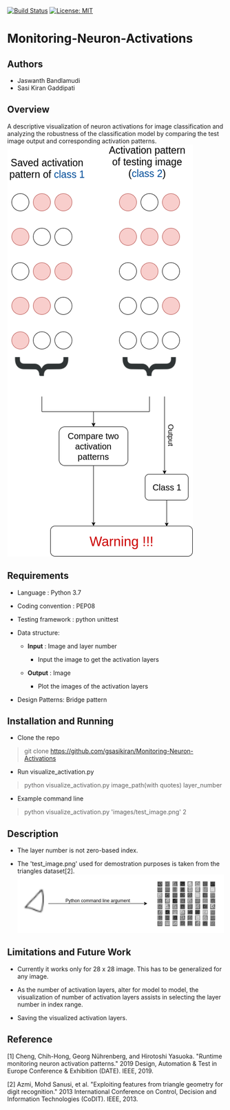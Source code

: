 [![Build Status](https://travis-ci.com/gsasikiran/Monitoring-Neuron-Activations.svg?token=Tx91FqTgxZM9ucHAnbfR&branch=master)](https://travis-ci.com/gsasikiran/Monitoring-Neuron-Activations/)
[![License: MIT](https://img.shields.io/badge/License-MIT-green.svg)](https://opensource.org/licenses/MIT)

# Monitoring-Neuron-Activations

## Authors
  - Jaswanth Bandlamudi
  - Sasi Kiran Gaddipati

## Overview

A descriptive visualization of neuron activations for image classification and analyzing the robustness of the classification model by comparing the test image output and corresponding activation patterns.
![Proposed architecture](/images/architecture.png)

## Requirements

  - Language : Python 3.7
  
  - Coding convention : PEP08
  
  - Testing framework : python unittest
  
  - Data structure:
    - **Input** : Image and layer number<br>
        - Input the image to get the activation layers

    - **Output** : Image
        - Plot the images of the activation layers

  - Design Patterns: Bridge pattern

## Installation and Running
  -  Clone the repo
  > git clone https://github.com/gsasikiran/Monitoring-Neuron-Activations

  - Run visualize_activation.py
  > python visualize_activation.py image_path(with quotes) layer_number

  - Example command line
  > python visualize_activation.py 'images/test_image.png' 2

## Description
  - The layer number is not zero-based index.
  
  - The 'test_image.png' used for demostration purposes is taken from the triangles dataset[2].  
![Example](/images/example.png)

## Limitations and Future Work

  - Currently it works only for 28 x 28 image. This has to be generalized for any image.
  
  - As the number of activation layers, alter for model to model, the visualization of number of activation layers assists in selecting the layer number in index range.

  - Saving the visualized activation layers.

## Reference

[1] Cheng, Chih-Hong, Georg Nührenberg, and Hirotoshi Yasuoka. "Runtime monitoring neuron activation patterns." 2019 Design, Automation & Test in Europe Conference & Exhibition (DATE). IEEE, 2019.

[2] Azmi, Mohd Sanusi, et al. "Exploiting features from triangle geometry for digit recognition." 2013 International Conference on Control, Decision and Information Technologies (CoDIT). IEEE, 2013.

